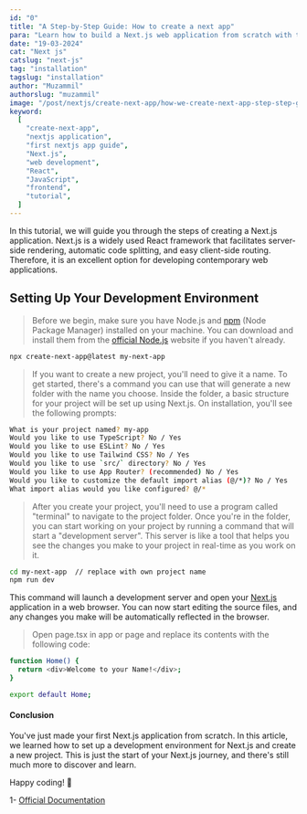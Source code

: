 ```yaml
---
id: "0"
title: "A Step-by-Step Guide: How to create a next app"
para: "Learn how to build a Next.js web application from scratch with this comprehensive step-by-step guide."
date: "19-03-2024"
cat: "Next js"
catslug: "next-js"
tag: "installation"
tagslug: "installation"
author: "Muzammil"
authorslug: "muzammil"
image: "/post/nextjs/create-next-app/how-we-create-next-app-step-step-guide.webp"
keyword:
  [
    "create-next-app",
    "nextjs application",
    "first nextjs app guide",
    "Next.js",
    "web development",
    "React",
    "JavaScript",
    "frontend",
    "tutorial",
  ]
---
```


In this tutorial, we will guide you through the steps of creating a Next.js application. Next.js is a widely used React framework that facilitates server-side rendering, automatic code splitting, and easy client-side routing. Therefore, it is an excellent option for developing contemporary web applications.

## Setting Up Your Development Environment

> Before we begin, make sure you have Node.js and [npm](https://npmjs.com/) (Node Package Manager) installed on your machine. You can download and install them from the [official Node.js](https://nodejs.org/) website if you haven't already.

```bash
npx create-next-app@latest my-next-app
```

> If you want to create a new project, you'll need to give it a name. To get started, there's a command you can use that will generate a new folder with the name you choose. Inside the folder, a basic structure for your project will be set up using Next.js.
> On installation, you'll see the following prompts:

```bash
What is your project named? my-app
Would you like to use TypeScript? No / Yes
Would you like to use ESLint? No / Yes
Would you like to use Tailwind CSS? No / Yes
Would you like to use `src/` directory? No / Yes
Would you like to use App Router? (recommended) No / Yes
Would you like to customize the default import alias (@/*)? No / Yes
What import alias would you like configured? @/*
```

> After you create your project, you'll need to use a program called "terminal" to navigate to the project folder. Once you're in the folder, you can start working on your project by running a command that will start a "development server". This server is like a tool that helps you see the changes you make to your project in real-time as you work on it.

```bash
cd my-next-app  // replace with own project name
npm run dev
```

This command will launch a development server and open your [Next.js](https://nextjs.org/) application in a web browser. You can now start editing the source files, and any changes you make will be automatically reflected in the browser.

> Open page.tsx in app or page and replace its contents with the following code:

```bash
function Home() {
  return <div>Welcome to your Name!</div>;
}

export default Home;

```

#### Conclusion

You've just made your first Next.js application from scratch. In this article, we learned how to set up a development environment for Next.js and create a new project. This is just the start of your Next.js journey, and there's still much more to discover and learn.

Happy coding! 🚀

1- [Official Documentation](https://nextjs.org/docs/getting-started/installation)

